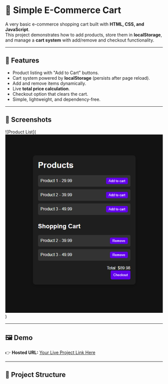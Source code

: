 # 🛒 Simple E-Commerce Cart

A very basic e-commerce shopping cart built with **HTML, CSS, and JavaScript**.  
This project demonstrates how to add products, store them in **localStorage**, and manage a **cart system** with add/remove and checkout functionality.  

---

## 🚀 Features
- Product listing with "Add to Cart" buttons.
- Cart system powered by **localStorage** (persists after page reload).
- Add and remove items dynamically.
- Live **total price calculation**.
- Checkout option that clears the cart.
- Simple, lightweight, and dependency-free.

---

## 📸 Screenshots

![Product List](![alt text](image.png))

---

## 🖼️ Demo
👉 **Hosted URL:** [Your Live Project Link Here](https://rajdipchatterjee.github.io/ecommerce-01/)  

---

## 📂 Project Structure
